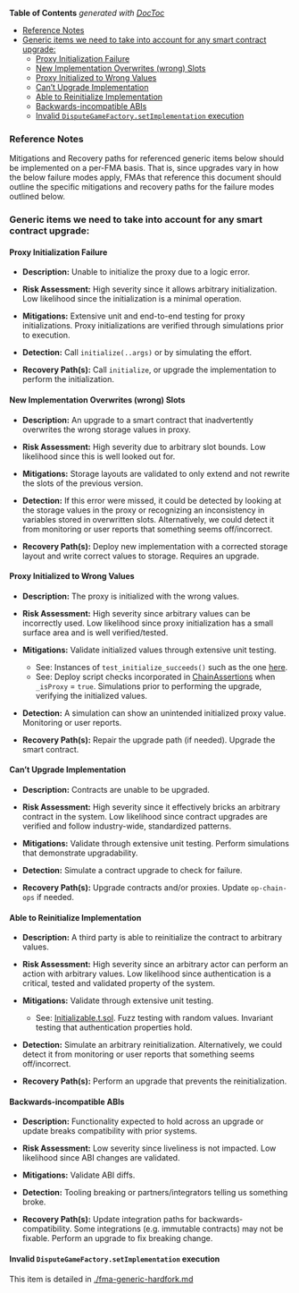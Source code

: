 <!-- START doctoc generated TOC please keep comment here to allow auto update -->
<!-- DON'T EDIT THIS SECTION, INSTEAD RE-RUN doctoc TO UPDATE -->
**Table of Contents**  *generated with [DocToc](https://github.com/thlorenz/doctoc)*

- [Reference Notes](#reference-notes)
- [Generic items we need to take into account for any smart contract upgrade:](#generic-items-we-need-to-take-into-account-for-any-smart-contract-upgrade)
  - [Proxy Initialization Failure](#proxy-initialization-failure)
  - [New Implementation Overwrites (wrong) Slots](#new-implementation-overwrites-wrong-slots)
  - [Proxy Initialized to Wrong Values](#proxy-initialized-to-wrong-values)
  - [Can’t Upgrade Implementation](#cant-upgrade-implementation)
  - [Able to Reinitialize Implementation](#able-to-reinitialize-implementation)
  - [Backwards-incompatible ABIs](#backwards-incompatible-abis)
  - [Invalid `DisputeGameFactory.setImplementation` execution](#invalid-disputegamefactorysetimplementation-execution)

<!-- END doctoc generated TOC please keep comment here to allow auto update -->

### Reference Notes

Mitigations and Recovery paths for referenced generic items below should be implemented
on a per-FMA basis. That is, since upgrades vary in how the below failure modes apply,
FMAs that reference this document should outline the specific mitigations and recovery
paths for the failure modes outlined below.

### Generic items we need to take into account for any smart contract upgrade:

#### Proxy Initialization Failure

- **Description:**
  Unable to initialize the proxy due to a logic error.

- **Risk Assessment:**
  High severity since it allows arbitrary initialization.
  Low likelihood since the initialization is a minimal operation.

- **Mitigations:**
  Extensive unit and end-to-end testing for proxy initializations.
  Proxy initializations are verified through simulations prior to execution.

- **Detection:**
  Call `initialize(..args)` or by simulating the effort.

- **Recovery Path(s):**
  Call `initialize`, or upgrade the implementation to perform the initialization.


#### New Implementation Overwrites (wrong) Slots

- **Description:**
  An upgrade to a smart contract that inadvertently overwrites the wrong storage values in proxy.

- **Risk Assessment:**
  High severity due to arbitrary slot bounds.
  Low likelihood since this is well looked out for.

- **Mitigations:**
  Storage layouts are validated to only extend and not rewrite the slots of the previous version.

- **Detection:**
  If this error were missed, it could be detected by looking at the storage values in the proxy or recognizing an inconsistency in variables stored in overwritten slots.
  Alternatively, we could detect it from monitoring or user reports that something seems off/incorrect.

- **Recovery Path(s):**
  Deploy new implementation with a corrected storage layout and write correct values to storage.
  Requires an upgrade.


#### Proxy Initialized to Wrong Values

- **Description:**
    The proxy is initialized with the wrong values.

- **Risk Assessment:**
  High severity since arbitrary values can be incorrectly used.
  Low likelihood since proxy initialization has a small surface area and is well verified/tested.

- **Mitigations:**
  Validate initialized values through extensive unit testing.
  - See: Instances of `test_initialize_succeeds()` such as the one [here](https://github.com/ethereum-optimism/optimism/blob/e6ef3a900c42c8722e72c2e2314027f85d12ced5/packages/contracts-bedrock/test/L1/L1CrossDomainMessenger.t.sol#L37-L44).
  - See: Deploy script checks incorporated in [ChainAssertions](https://github.com/ethereum-optimism/optimism/commit/e6ef3a900c42c8722e72c2e2314027f85d12ced5#diff-0f78978618d5f98971fee611fc5476e58643902051d969e0616d5d91a05cff9c) when `_isProxy` = `true`.
  Simulations prior to performing the upgrade, verifying the initialized values.

- **Detection:**
  A simulation can show an unintended initialized proxy value.
  Monitoring or user reports.

- **Recovery Path(s):**
  Repair the upgrade path (if needed).
  Upgrade the smart contract.


#### Can’t Upgrade Implementation

- **Description:**
  Contracts are unable to be upgraded.

- **Risk Assessment:**
  High severity since it effectively bricks an arbitrary contract in the system.
  Low likelihood since contract upgrades are verified and follow industry-wide, standardized patterns.

- **Mitigations:**
  Validate through extensive unit testing.
  Perform simulations that demonstrate upgradability.

- **Detection:**
  Simulate a contract upgrade to check for failure.

- **Recovery Path(s):**
  Upgrade contracts and/or proxies.
  Update `op-chain-ops` if needed.


#### Able to Reinitialize Implementation

- **Description:**
  A third party is able to reinitialize the contract to arbitrary values.

- **Risk Assessment:**
  High severity since an arbitrary actor can perform an action with arbitrary values.
  Low likelihood since authentication is a critical, tested and validated property of the system.

- **Mitigations:**
  Validate through extensive unit testing.
  - See: [Initializable.t.sol](https://github.com/ethereum-optimism/optimism/blob/e6ef3a900c42c8722e72c2e2314027f85d12ced5/packages/contracts-bedrock/test/vendor/Initializable.t.sol).
  Fuzz testing with random values.
  Invariant testing that authentication properties hold.

- **Detection:**
  Simulate an arbitrary reinitialization.
  Alternatively, we could detect it from monitoring or user reports that something seems off/incorrect.

- **Recovery Path(s):**
  Perform an upgrade that prevents the reinitialization.


#### Backwards-incompatible ABIs

- **Description:**
  Functionality expected to hold across an upgrade or update breaks compatibility with prior systems.

- **Risk Assessment:**
  Low severity since liveliness is not impacted.
  Low likelihood since ABI changes are validated.

- **Mitigations:**
  Validate ABI diffs.

- **Detection:**
  Tooling breaking or partners/integrators telling us something broke.

- **Recovery Path(s):**
  Update integration paths for backwards-compatibility.
  Some integrations (e.g. immutable contracts) may not be fixable.
  Perform an upgrade to fix breaking change.


#### Invalid `DisputeGameFactory.setImplementation` execution

This item is detailed in [./fma-generic-hardfork.md](./fma-generic-hardfork.md#invalid-disputegamefactorysetimplementation-execution)
